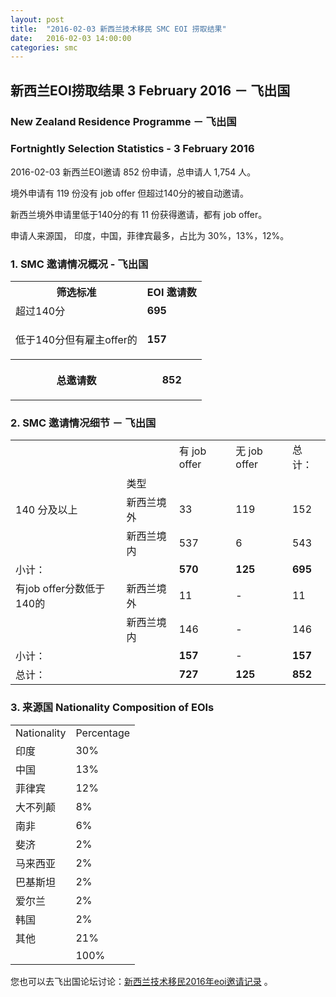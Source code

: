 ```yaml
---
layout: post
title:  "2016-02-03 新西兰技术移民 SMC EOI 捞取结果"
date:   2016-02-03 14:00:00
categories: smc
---
```


## 新西兰EOI捞取结果 3 February 2016 － 飞出国

### New Zealand Residence Programme － 飞出国

### Fortnightly Selection Statistics - 3 February 2016

2016-02-03 新西兰EOI邀请 852 份申请，总申请人 1,754 人。

境外申请有 119 份没有 job offer 但超过140分的被自动邀请。

新西兰境外申请里低于140分的有 11 份获得邀请，都有 job offer。

申请人来源国， 印度，中国，菲律宾最多，占比为 30%，13%，12%。

### 1. SMC 邀请情况概况 - 飞出国

<table>
<tr>
<th>筛选标准</th>
<th>EOI 邀请数</th></tr>
<tr>
<td>超过140分</td>
<td><b>695</b></td></tr>
<tr>
<td>
<p>低于140分但有雇主offer的</p></td>
<td><b>157</b></td></tr>
<tr>
<th>
<p>总邀请数</p></th>
<th>
<p><b>852</b></p></th></tr></table>

### 2. SMC 邀请情况细节 － 飞出国

<table>
<tr>
<td/>
<td/>
<td>有 job offer</td>
<td>无 job offer</td>
<td>总计：</td></tr>
<tr>
<td/>
<td>类型</td>
<td/>
<td/>
<td/>
</tr>
<tr>
<td>140 分及以上</td>
<td>新西兰境外</td>
<td>33</td>
<td>119</td>
<td>152</td>
</tr>
<tr>
<td/>
<td>新西兰境内</td>
<td>537</td>
<td>6</td>
<td>543</td>
</tr>
<tr>
<td>小计：</td>
<td/>
<td><b>570</b></td>
<td><b>125</b></td>
<td><b>695</b></td>
</tr>
<tr>
<td>有job offer分数低于140的</td>
<td>新西兰境外</td>
<td>11</td>
<td>-</td>
<td>11</td>
</tr>
<tr>
<td/><td>新西兰境内</td>
<td>146</td>
<td>-</td>
<td>146</td>
</tr>
<tr>
<td>小计：</td>
<td/>
<td><b>157</b></td>
<td>-</td>
<td><b>157</b></td>
</tr>
<tr>
<td>总计：</td>
<td/>
<td><b>727</b></td>
<td><b>125</b></td>
<td><b>852</b></td>
</tr>
</table>

### 3. 来源国 Nationality Composition of EOIs

<table>
<tr>
<td>Nationality</td>
<td>Percentage</td>
</tr>
<tr><td>印度</td><td>30%</td></tr><tr><td>中国</td><td>13%</td></tr><tr><td>菲律宾</td><td>12%</td></tr><tr><td>大不列颠</td><td>8%</td></tr><tr><td>南非</td><td>6%</td></tr><tr><td>斐济</td><td>2%</td></tr><tr><td>马来西亚</td><td>2%</td></tr><tr><td>巴基斯坦</td><td>2%</td></tr><tr><td>爱尔兰</td><td>2%</td></tr><tr><td>韩国</td><td>2%</td></tr><tr><td>其他</td><td>21%</td></tr>
<tr>
<td/>
<td>100%</td>
</tr>
</table>


您也可以去飞出国论坛讨论：[新西兰技术移民2016年eoi邀请记录](http://bbs.fcgvisa.com/t/2016-eoi/8622) 。
